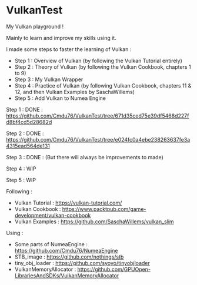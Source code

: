 # VulkanTest

My Vulkan playground ! 

Mainly to learn and improve my skills using it.  

I made some steps to faster the learning of Vulkan :
- Step 1 : Overview of Vulkan (by following the Vulkan Tutorial entirely)
- Step 2 : Theory of Vulkan (by following the Vulkan Cookbook, chapters 1 to 9)
- Step 3 : My Vulkan Wrapper
- Step 4 : Practice of Vulkan (by following Vulkan Cookbook, chapters 11 & 12, and then Vulkan Examples by SaschaWillems)
- Step 5 : Add Vulkan to Numea Engine
  
  
  
Step 1 : DONE : https://github.com/Cmdu76/VulkanTest/tree/671d35ced75e39df5468d227fd8bf4cd5d28682d  
  
Step 2 : DONE : https://github.com/Cmdu76/VulkanTest/tree/e024fc0a4ebe238263637fe3a4315ead564de131  
  
Step 3 : DONE : (But there will always be improvements to made) 
  
Step 4 : WIP  

Step 5 : WIP



Following :
 - Vulkan Tutorial : https://vulkan-tutorial.com/
 - Vulkan Cookbook : https://www.packtpub.com/game-development/vulkan-cookbook
 - Vulkan Examples : https://github.com/SaschaWillems/vulkan_slim

Using :
 - Some parts of NumeaEngine : https://github.com/Cmdu76/NumeaEngine
 - STB_image : https://github.com/nothings/stb
 - tiny_obj_loader : https://github.com/syoyo/tinyobjloader
 - VulkanMemoryAllocator : https://github.com/GPUOpen-LibrariesAndSDKs/VulkanMemoryAllocator
